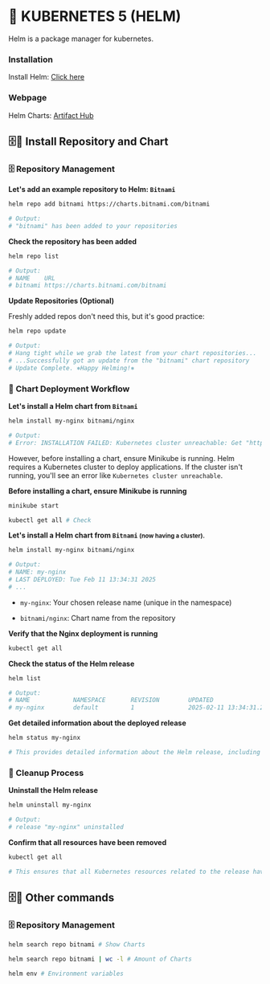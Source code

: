 <!-- https://gmv.udemy.com/course/3231011/enroll/ -->

# 🚢 KUBERNETES 5 (HELM)
Helm is a package manager for kubernetes.

### Installation
Install Helm: [Click here](https://helm.sh/)

### Webpage
Helm Charts: [Artifact Hub](https://artifacthub.io/)

## 🗄️🧩 Install Repository and Chart

### 🗄️ Repository Management
**Let's add an example repository to Helm: `Bitnami`**
```sh
helm repo add bitnami https://charts.bitnami.com/bitnami

# Output: 
# "bitnami" has been added to your repositories
```
**Check the repository has been added**
```sh
helm repo list

# Output: 
# NAME    URL
# bitnami https://charts.bitnami.com/bitnami      
```
**Update Repositories (Optional)** 

Freshly added repos don't need this, but it's good practice:
```sh
helm repo update

# Output: 
# Hang tight while we grab the latest from your chart repositories...
# ...Successfully got an update from the "bitnami" chart repository
# Update Complete. ⎈Happy Helming!⎈
```

### 🧩 Chart Deployment Workflow
**Let's install a Helm chart from `Bitnami`**
```sh
helm install my-nginx bitnami/nginx

# Output: 
# Error: INSTALLATION FAILED: Kubernetes cluster unreachable: Get "https://127.0.0.1:32769/version": dial tcp 127.0.0.1:32769: connect: connection refused
```

However, before installing a chart, ensure Minikube is running. Helm requires a Kubernetes cluster to deploy applications. If the cluster isn't running, you'll see an error like `Kubernetes cluster unreachable`.

**Before installing a chart, ensure Minikube is running**
```sh
minikube start

kubectl get all # Check
```
**Let's install a Helm chart from `Bitnami` <small>(now having a cluster).</small>**
```sh
helm install my-nginx bitnami/nginx

# Output:
# NAME: my-nginx
# LAST DEPLOYED: Tue Feb 11 13:34:31 2025
# ...
```
- `my-nginx`: Your chosen release name (unique in the namespace)

- `bitnami/nginx`: Chart name from the repository


**Verify that the Nginx deployment is running**
```sh
kubectl get all
```
**Check the status of the Helm release**
```sh
helm list

# Output:
# NAME            NAMESPACE       REVISION        UPDATED                                 STATUS          CHART           APP VERSION
# my-nginx        default         1               2025-02-11 13:34:31.242650053 +0100 CET deployed        nginx-19.0.0    1.27.4
```
**Get detailed information about the deployed release**
```sh
helm status my-nginx

# This provides detailed information about the Helm release, including its resources and configuration.
```
### 🧹 Cleanup Process
**Uninstall the Helm release**
```sh
helm uninstall my-nginx

# Output:
# release "my-nginx" uninstalled
```
**Confirm that all resources have been removed**
```sh
kubectl get all

# This ensures that all Kubernetes resources related to the release have been deleted.
```


## 🗄️🧩 Other commands
### 🗄️ Repository Management
```sh
helm search repo bitnami # Show Charts
```
```sh
helm search repo bitnami | wc -l # Amount of Charts
```
```sh
helm env # Environment variables
```